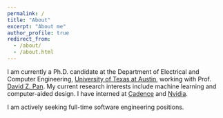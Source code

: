 ```yaml
---
permalink: /
title: "About"
excerpt: "About me"
author_profile: true
redirect_from:
  - /about/
  - /about.html
---
```



I am currently a Ph.D. candidate at the Department of Electrical and Computer Engineering, [University of Texas at Austin](https://www.utexas.edu/), working with Prof. [David Z. Pan](http://www.ece.utexas.edu/~dpan/). My current research interests include machine learning and computer-aided design. I have interned at [Cadence](https://www.cadence.com/en_US/home.html) and [Nvidia](https://www.nvidia.com/en-us/).

I am actively seeking full-time software engineering positions.


